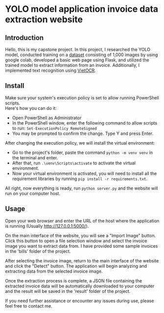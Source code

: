 # YOLO model application invoice data extraction website
## Introduction
Hello, this is my capstone project. In this project, I researched the YOLO model, conducted training on a [dataset](https://drive.google.com/drive/folders/1Pw_AQ8OJTzQQV8z6lQJmiHUEjN6856HI?usp=sharing) consisting of 1,000 images by using google colab, developed a basic web page using Flask, and utilized the trained model to extract information from an invoice. Additionally, I implemented text recognition using [VietOCR](https://github.com/pbcquoc/vietocr).  

## Install
Make sure your system's execution policy is set to allow running PowerShell scripts.  
Here's how you can do it:  
- Open PowerShell as Administrator
- In the PowerShell window, enter the following command to allow scripts to run: `Set-ExecutionPolicy RemoteSigned`
- You may be prompted to confirm the change. Type Y and press Enter.

After changing the execution policy, we will install the virtual environment:
- Go to the project's folder, paste the command `python -m venv venv` in the terminal and enter.
- After that, run `.\venv\Scripts\activate` to activate the virtual environment.
- Now your virtual environment is activated, you will need to install all the requirement libraries by running `pip install -r requirements.txt`.

All right, now everything is ready, run `python server.py` and the website will run on your computer host.

## Usage
Open your web browser and enter the URL of the host where the application is running (Usually http://127.0.0.1:5000/).  

On the main interface of the website, you will see a "Import Image" button. Click this button to open a file selection window and select the invoice image you want to extract data from. I have provided some sample invoices in the 'bills' folder of the project.  

After selecting the invoice image, return to the main interface of the website and click the "Detect" button. The application will begin analyzing and extracting data from the selected invoice image.  

Once the extraction process is complete, a JSON file containing the extracted invoice data will be automatically downloaded to your computer and the result will be saved in the 'result' folder of the project.  

If you need further assistance or encounter any issues during use, please feel free to contact me.  
